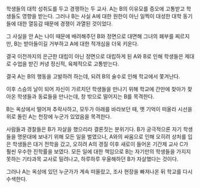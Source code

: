 학생들의 대학 성취도를 두고 경쟁하는 두 교사. A는 B의 이유모를 증오에 고통받고 학생들도 영향을 받는다. 그러나 B는 사실 A에 대한 원한이 아닌 일찍이 대성한 대학 동기들에 대한 열등감 때문에 경쟁이 과열된 것이었다.

그 사실을 안 A는 나이 때문에 배려해주던 B와 정면으로 대면해 그녀의 폐부를 찌르지만, B는 받아들이길 거부하고 A에 대한 적개심을 더욱 키운다. 

결국 이전까지의 은근한 대립이 아닌 정면으로 대립하게 된 A와 B로 인해 학생들은 제대로 수업을 받긴 커녕 정신적, 육체적으로 고통받는다.

결국 A는 B의 행동을 고발하려 하는데, 되려 B의 술수로 인해 학교에서 쫓겨난다.

이후 스승의 날이 되어 자신이 가르치던 학생들을 만나기 위해 학교에 간만에 찾아가 찾아온 학생들과 동료들을 만나는데, 창 밖으로 떨어지는 B를 목격한다.

B는 옥상에서 떨어져 추락사하고, 모두가 아래를 바라보던 때, 옛 기억이 떠올라 시선을 위로 돌린 A는 천장에 누군가 있었음을 목격한다.

사람들과 경찰들은 B가 자살을 했으리라 결론짓는 분위기다. B가 궁극적으론 자기 학생들을 명문대에 보내기 위해 모든 일을 벌였으나, A와의 싸움으로 인해 오히려 상처를 입은 학생들은 대거 전학을 갔고, 오히려 A의 경질 이후 새로이 들어온 기간제 교사 C가 훨씬 우수한 진학률을 보였다. 모든 일에 대한 책임으로 B는 자기만의 학생들을 가지지 못하는 기타과목 교사로 밀려나고, 하루하루 우울해하던 B가 자살했다는 것이다.

그러나 A는 옥상에 있던 누군가가 계속 떠올랐고, 조사 현장을 빠져나온 뒤 학교를 다시 수색한다. 